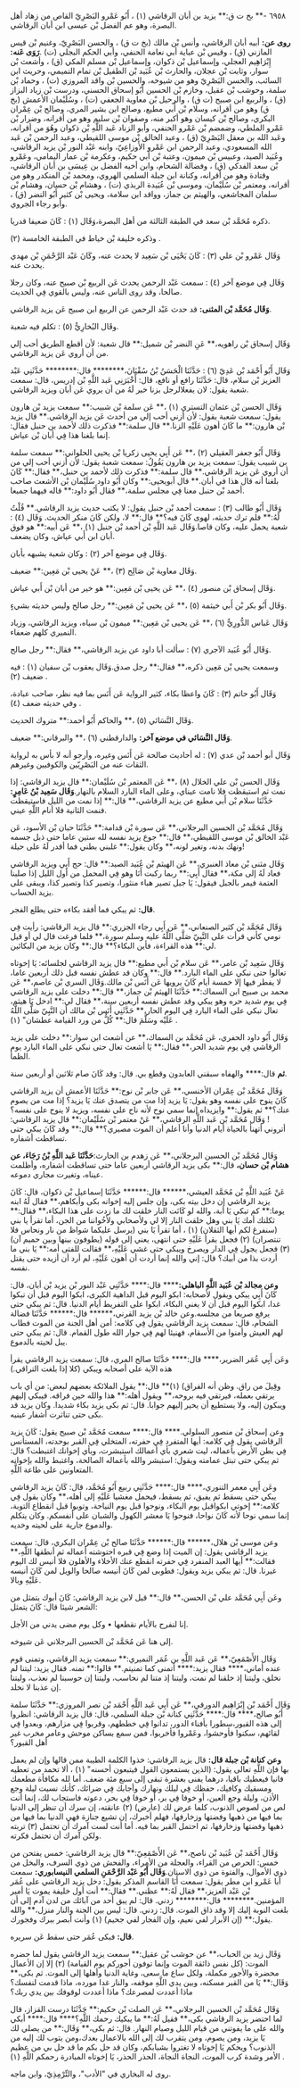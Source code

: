٦٩٥٨ -** بخ ت ق:** يزيد بن أبان الرقاشي (١) ، أَبُو عَمْرو البَصْرِيّ القاص من زهاد أهل البصرة، وهو عم الفضل بْن عيسى ابن أبان الرقاشي.

**روى عن:** أبيه أبان الرقاشي، وأنس بْن مالك (بخ ت ق) ، والحسن البَصْرِيّ، وغنيم بْن قيس المازني (ق) ، وقيس بْن عباية أبي نعامة الحنفي، وأبي الحكم البجلي (ت) .**رَوَى عَنه:** إِبْرَاهِيم العجلي، وإسماعيل بْن ذكوان، وإسماعيل بْن مسلم المكي (ق) ، وأشعث بْن سوار، وثابت بْن عجلان، والحارث بْن عُبَيد بْن الطفيل بْن تمام التميمي، وحريث ابن السائب، والحسن البَصْرِيّ وهو من شيوخه، والحسين بْن واقد المروزي (ت) ، وحماد بْن سلمة، وحوشب بْن عقيل، وخازم بْن الحسين أَبُو إسحاق الحسني، ودرست بْن زياد البزاز (ق) ، والربيع ابن صبيح (ت ق) ، والرحيل بْن معاوية الجعفي (ت) ، وسُلَيْمان الأعمش (بخ ق) وهو من أقرانه، وسلام بْن أَبي مطيع، وصالح ابن بشير المري، وصالح بْن عِمْران البكري، وصالح بْن كيسان وهو أكبر منه، وصفوان بْن سليم وهو من أقرانه، وضرار بْن عَمْرو الملطي، وضمضم بْن عَمْرو الحنفي، وأبو الزناد عَبد اللَّهِ بْن ذكوان وهُوَ من أقرانه، وعَبد الله بن معقل البَصْرِيّ (ق) ، وعبد الخالق بْن موسى اللقيطي، وعبد الرحمن بْن عَبد الله المسعودي، وعبد الرحمن ابن عَمْرو الأَوزاعِيّ، وابنه عَبْد النور بْن يزيد الرقاشي، وعُبَيد الصيد، وعبيس بْن ميمون، وعتبة بْن أَبي حكيم، وعكرمة بْن عمار اليمامي، وعَمْرو بْن سعد الفدكي (ق) ، وفضالة الشحام، وابن أخيه الفضل بن عِيسَى بن أبان الرقاشي، وقتادة وهو من أقرانه، وكنانة ابن جبلة السلمي الهروي، ومحمد بْن المنكدر وهو من أقرانه، ومعتمر بْن سُلَيْمان، وموسى بْن عُبَيدة الربذي (ت) ، وهشام بْن حسان، وهشام بْن سلمان المجاشعي، والهيثم بن جماز، وواقد ابن سلامة، ويحيى بْن كثير أَبُو النضر (ق) ، وأبو رجاء الجروي.

ذكره مُحَمَّد بْن سعد في الطبقة الثالثة من أهل البصرة،وَقَال (١) : كَانَ ضعيفا قدريا.

وذكره خليفة بْن خياط في الطبقة الخامسة (٢) .

وَقَال عَمْرو بْن علي (٣) : كَانَ يَحْيَى بْن سَعِيد لا يحدث عنه، وكَانَ عَبْد الرَّحْمَنِ بْن مهدي يحدث عنه.

وَقَال فِي موضع آخر (٤) : سمعت عَبْد الرحمن يحدث عَن الربيع بْن صبيح عنه، وكان رجلا صالحا، وقد روى الناس عنه، وليس بالقوي فِي الحديث.

**وَقَال مُحَمَّد بْن المثنى:** قد حدث عَبْد الرحمن عن الربيع ابن صبيح عَن يزيد الرقاشي.

وقَال البُخارِيُّ (٥) : تكلم فيه شعبة.

وَقَال إسحاق بْن راهويه،** عَنِ النضر بْن شميل:** قال شعبة: لأن أقطع الطريق أحب إلي من أن أروي عَن يزيد الرقاشي.

وَقَال أَبُو أَحْمَد بْن عَدِيّ (٦) : حَدَّثَنَا الْحَسَنُ بْنُ سُفْيَانَ،******** قال:******** حَدَّثَنِي عَبْد العزيز بْن سلام، قال: حَدَّثَنَا رافع أو نافع، قال: أَخْبَرَنِي عَبد اللَّهِ بْن إدريس، قال: سمعت شعبة يقول: لان يفعلالرجل بزنا خير لَهُ من أن يروي عَن أبان ويزيد الرقاشي.

وَقَال الحسن بْن عثمان التستري (١) ،** عَن سلمة بْن شبيب:** سمعت يزيد بْن هارون يقول: سمعت شعبة يقول: لأن أزني أحب إلي من أحدث عَن يزيد الرقاشي.** قال يزيد بْن هارون:** ما كَانَ أهون عَلَيْهِ الزنا.** قال سلمة:** فذكرت ذلك لأحمد بن حنبل فقال: إنما بلغنا هذا فِي أبان بْن عياش.

وَقَال أَبُو جعفر العقيلي (٢) ،** عَن أَبِي يحيى زكريا بْن يحيى الحلواني:** سمعت سلمة بن شبيب يقول: سمعت يزيد بن هارون يَقُولُ: سمعت شعبة يقول: لأن أزني أحب إلي من أن أروي عَن يزيد الرقاشي.** قال سلمة:** فذكرت ذلك لأحمد بن حنبل،** فقال:** كَانَ بلغنا أنه قال هذا في أبان.** قال أبويحيى:** وكان أَبُو داود سُلَيْمان بْن الأشعث صاحب أحمد بْن حنبل معنا فِي مجلس سلمة،** فقال أَبُو داود:** قاله فيهما جميعا.

وَقَال أَبُو طالب (٣) : سمعت أحمد بْن حنبل يقول: لا يكتب حديث يزيد الرقاشي.** قُلْتُ لَهُ:** فلم ترك حديثه، لهوى كَانَ فيه؟** قال:** لا، ولكن كَانَ منكر الحديث. وَقَال (٤) : شعبة يحمل عليه، وكان قاصا.وَقَال عَبد اللَّهِ بْن أحمد بْن حنبل (١) ،** عَن أبيه:** هو فوق أبان ابن أَبي عياش، وكان يضعف.

وَقَال فِي موضع آخر (٢) : وكان شعبة يشبهه بأبان.

وَقَال معاوية بْن صَالِح (٣) ،** عَنْ يحيى بْن مَعِين:** ضعيف.

وَقَال إسحاق بْن منصور (٤) ،** عَن يحيى بْن مَعِين:** هو خير من أبان بْن أَبي عياش.

وَقَال أَبُو بكر بْن أَبي خيثمة (٥) ،** عَن يحيى بْن مَعِين:** رجل صالح وليس حديثه بشيءٍ.

وَقَال عَباس الدُّورِيُّ (٦) ،** عَن يحيى بْن مَعِين:** ميمون بْن سياه، ويزيد الرقاشي، وزياد النميري كلهم ضعفاء.

وَقَال أَبُو عُبَيد الآجري (٧) : سألت أبا داود عن يزيد الرقاشي،** فقال:** رجل صالح.

وسمعت يحيى بْن مَعِين ذكره،** فقال:** رجل صدق.وَقَال يعقوب بْن سفيان (١) : فيه ضعيف (٢) .

وَقَال أَبُو حاتم (٣) : كَانَ واعظا بكاء، كثير الرواية عَن أَنَس بما فيه نظر، صاحب عبادة، وفي حديثه ضعف (٤) .

وَقَال النَّسَائي (٥) ،** والحاكم أَبُو أحمد:** متروك الحديث.

**وَقَال النَّسَائي في موضع آخر:** والدارقطني (٦) ،** والبرقاني:** ضعيف.

وَقَال أبو أحمد بْن عدي (٧) : له أحاديث صالحة عَن أَنَس وغيره، وأرجو أنه لا بأس به لرواية الثقات عنه من البَصْرِيّين والكوفيين وغيرهم.

وَقَال الحسن بْن علي الخلال (٨) ،** عَن المعتمر بْن سُلَيْمان:** قال يزيد الرقاشي: إذا نمت ثم استيقظت فلا نامت عيناي، وعلى الماء البارد السلام بالنهار.**وَقَال سَعِيد بْنُ عَامِرٍ:** حَدَّثَنَا سلام بْن أَبي مطيع عن يزيد الرقاشي،** قال:** إذا نمت من الليل فاستيقظت فنمت الثانية فلا أنام اللَّهِ عيني.

وَقَال مُحَمَّد بْن الحسين البرجلاني،** عَن سورة بْن قدامة:** حَدَّثَنَا حبان بْن الأسود، عَن عَبْد الخالق بْن موسى اللقيطي،** قال:** جوع يزيد نفسه لله ستين عاما حتى ذبل جسمه ونهك بدنه، وتغير لونه،** وكان يقول:** غلبني بطني فما أقدر لَهُ على حيلة!

وَقَال مثنى بْن معاذ العنبري،** عَن الهيثم بْن عُبَيد الصيد:** قال: حج أَبِي ويزيد الرقاشي فعاد لَهُ إلى مكة،** فقال أَبِي:** ربما ركبت أَنَا وهو فِي المحمل من أول الليل إذا صلينا العتمة فيمر بالجبل فيقول: يَا جبل تصير هباء منثورا، وتصير كذا وتصير كذا، ويبقى على يزيد الحساب.

**قال:** ثم يبكي فما أفقد بكاءه حتى يطلع الفجر.

وَقَال مُحَمَّد بْن كثير الصنعاني،** عَن أَبِي رجاء الجزري:** قال يزيد الرقاشي: رأيت فِي نومي كأني قرأت على النَّبِيّ صَلَّى اللَّهُ عليه وسلم سورة،** فلما فرغت قال لي أو قيل لي:** هذه القراءة، فأين البكاء؟** قال:** وكان يزيد من البكائين.

وَقَال سَعِيد بْن عامر،** عَن سلام بْن أَبي مطيع:** قال يزيد الرقاشي لجلسائه: يَا إخوتاه تعالوا حتى نبكي على الماء البارد.** قال:** وكان قد عطش نفسه قبل ذلك أربعين عاما، لا يفطر فيها إلا خمسة أيام كَانَ يرويها عَن أَنَس بْن مالك.وَقَال السري بْن عاصم،** عَن محمد بن صبيح ابن السماك:** حَدَّثَنَا الهيثم بْن جماز،** قال:** دخلت على يزيد الرقاشي فِي يوم شديد حره وهو يبكي وقد عطش نفسه أربعين سنة،** فقال لي:** ادخل يَا هيثم، تعال نبكي على الماء البارد فِي اليوم الحار،** حَدَّثَنِي أَنَس بْن مالك أن النَّبِيّ صَلَّى اللَّهُ عَلَيْه وسَلَّمَ قال:** كُلُّ من ورد القيامة عطشان" (١) .

وَقَال أَبُو داود الحفري، عَن مُحَمَّد بن السماك،** عن أشعث ابن سوار:** دخلت على يزيد الرقاشي فِي يوم شديد الحر،** فقال:** يَا أشعث تعال حتى نبكي على الماء البارد يوم الظمأ.

**ثم** قال:**** والهفاه سبقني العابدون وقطع بي. قال: وقد كَانَ صام ثلاثين أو أربعين سنة.

وَقَال مُحَمَّد بْن عِمْران الأخنسي،** عَن جابر بْن نوح:** حَدَّثَنَا الأعمش أن يزيد الرقاشي كَانَ ينوح على نفسه وهو يقول: يَا يزيد إذا مت من يتصدق عنك يَا يزيد؟ إذا مت من يصوم عنك؟** ثم يقول:** وايزيداه إنما سمي نوح لأنه ناح على نفسه، ويزيد لا ينوح على نفسه؟ ! وَقَال مُحَمَّد بْن عَبد اللَّهِ الرقاشي،** عَنْ معتمر بْن سُلَيْمان:** قال يزيد الرقاشي: أتروني أتهنأ بالحياة أيام الدنيا وأنا أعلم أن الموت مصيري؟** قال:** وقد كَانَ يبكي حتى تساقطت أشفاره.

وَقَال مُحَمَّد بْن الحسين البرجلاني،** عَن زهدم بن الحارث:**حَدَّثَنَا عَبد اللَّهِ بْنُ رَجَاءَ، عن هشام بْن حسان،** قال:** بكى يزيد الرقاشي أربعين عاما حتى تساقطت أشفاره، وأظلمت عيناه، وتغيرت مجاري دموعه.

عَنْ عُبَيد اللَّهِ بْن مُحَمَّد العيشي،****** قال:****** حَدَّثَنَا إسماعيل بْن ذكوان، قال: كَانَ يزيد الرقاشي إن دخل بيته بكى، وإن جلس إليه إخوانه بكى وأبكاهم،** فقال لَهُ ابنه يوما:** كم تبكي يَا أبة، والله لو كَانَت النار خلقت لك ما زدت على هذا البكاء،** فقال:** ثكلتك أمك يَا بني وهل خلقت النار إلا لي ولأصحابي ولأَخُواننا من الجن، أما تقرأ يا بني (سنفرغ لكم أيها الثقلان) (١) ، أما تقرأ يَا بني (يرسل عليكما شواظ من نار ونحاس فلا تنتصران) (٢) فجعل يقرأ عَلَيْهِ حتى انتهى، يعني إلى قوله (يطوفون بينها وبين حميم آن) (٣) فجعل يجول فِي الدار ويصرخ ويبكي حتى غشي عَلَيْهِ،** فقالت للفتى أمه:** يَا بني ما أردت بذا من أبيك؟ قال: إني والله إنما أردت أن أهون عَلَيْهِ، لم أرد أن أزيده حتى يقتل نفسه.

**وعن مجالد بْن عُبَيد اللَّهِ الباهلي:****** قال:**** حَدَّثَنِي عَبْد النور بْن يزيد بْن أبان، قال: كَانَ أَبِي يبكي ويقول لأصحابه: ابكو اليوم قبل الداهية الكبرى، ابكوا اليوم قبل أن تبكوا غدا، ابكوا اليوم قبل أن لا يغني البكاء، ابكوا على التفريط أيام الدنيا. قال: ثم يبكي حتى يرفع صريعا من مجلسه.وعن خالد بْن يزيد القرني،****** قال:****** حَدَّثَنَا فضالة الشحام، قال: سمعت يزيد الرقاشي يقول فِي كلامه: أمن أهل الجنة من الموت فطاب لهم العيش وأمنوا من الأسقام، فهنيئا لهم فِي جوار الله طول القمام. قال: ثم يبكي حتى يبل لحيته بالدموع.

وعَن أَبِي عُمَر الضرير،**** قال:**** حَدَّثَنَا صالح المري، قال: سمعت يزيد الرقاشي يقرأ هذه الآية على أصحابه ويبكي (كلا إذا بلغت التراقي.)

وقِيلَ من راق. وظن أنه الفراق) (١)** قال:** يقول الملائكة بعضهم لبعض: من أي باب يرتقي بعمله، فيرتقي فيه بروحه،** ويقول أهله:** هذا والله حين فراقه. فيبكي إليهم ويبكون إليه، ولا يستطيع أن يحير إليهم جوابا. قال: ثم بكى يزيد بكاء شديدا. وكان يزيد قد بكى حتى تناثرت أشفار عينيه.

وعن إسحاق بْن منصور السلولي.**** قال:**** سمعت مُحَمَّد بْن صبيح يقول: كَانَ يزيد الرقاشي يقول فِي كلامه: أيها المتفرد فِي حفرته، المتخلي فِي القبر بوحدته، المستأنس فِي بطن الأرض بأعماله، ليت شعري بأي أعمالك استبشرت، وبأي إخوانك اغتبطت؟ قال: ثم يبكي حتى تبتل عمامته ويقول: استبشر والله بأعماله الصالحة، واغتبط والله بإخوانه المتعاونين على طاعة اللَّهِ.

وعَن أَبِي معمر التنوري،**** قال:**** حَدَّثَنِي ربيع أَبُو مُحَمَّد، قال: كَانَ يزيد الرقاشي يبكي حتى يسقط ثم يفيق، ثم يسقط، فيحمل مغشيا عَلَيْهِ إلى أهله،** وكان يقول فِي كلامه:** إخوتي ابكواقبل يوم البكاء، ونوحوا قبل يوم النياحة، وتوبوا قبل انقطاع التوبة، إنما سمي نوحا لأنه كَانَ نواحا، فنوحوا يَا معشر الكهول والشبان على أنفسكم. وكان يتكلم والدموع جارية على لحيته وخديه.

وعن موسى بْن هلال،****** قال:****** حَدَّثَنَا صالح بْن عِمْران البكري، قال: سمعت يزيد الرقاشي يقول: إن الميت إذا وضع فِي قبره احتوشته أعماله ثم أنطقها اللَّهِ،** فقالت:** أيها العبد المنفرد فِي حفرته انقطع عنك الأخلاء والأهلون فلا أنيس لك اليوم غيرنا. قال: ثم يبكي يزيد ويقول: فطوبى لمن كَانَ أنيسه صالحا والويل لمن كَانَ أنيسه عَلَيْهِ وبالا.

وعَن أَبِي مُحَمَّد علي بْن الحسن،** قال:** قيل لابن يزيد الرقاشي: كَانَ أبوك يتمثل من الشعر شيئا قال: كَانَ يتمثل:

إنا لنفرح بالأيام نقطعها • وكل يوم مضى يدني من الأجل.

إلى هنا عَن مُحَمَّد بْن الحسين البرجلاني عَن شيوخه.

وَقَال الأَصْمَعِيّ،** عَن عَبد اللَّهِ بن عُمَر النميري:** سمعت يزيد الرقاشي، وتمنى قوم عنده أماني،**** فقال يزيد:**** أتمنى كما تمنيتم.** قالوا:** تمنه. فقال يزيد: ليتنا لم نخلق، وليتنا إذ خلقنا لم نمت، وليتنا إذ متنا لم نحاسب، وليتنا إن حوسبنا لم نعذب، وليتنا إن عذبنا لا نخلد.

وَقَال أَحْمَد بْن إِبْرَاهِيم الدورقي،** عَن أَبِي عَبد اللَّهِ أَحْمَد بْن نصر المروزي:** حَدَّثَنَا سلمة أَبُو صالح،**** قال:**** حَدَّثَنِي كنانة بْن جبلة السلمي، قال: قال يزيد الرقاشي: انظروا إلى هذه القبور،سطورا بأفناء الدور، تدانوا فِي خططهم، وقربوا فِي مزارهم، وبعدوا فِي لقائهم، سكنوا فأوحشوا، وعَمْروا فأخربوا، فمن سمع بساكن موحش وعامر مخرب غير أهل القبور؟

**وعن كنانة بْن جبلة قال:** قال يزيد الرقاشي: خذوا الكلمة الطيبة ممن قالها وإن لم يعمل بها فإن اللَّهِ تعالى يقول: (الذين يستمعون القول فيتبعون أحسنه" (١) ، ألا تحمد من تعطيه فانيا فيعطيك باقيا، درهما يفنى بعشرة تبقى إلى سبع مئة ضعف. أما لله مكافأة مطعمك ومسقيك وكافيك، حفظك فِي ليلك ونهارك وأجابك فِي ضرائك، كأنك نسيت ليلة وجع الأذن، وليلة وجع العين، أو خوفا فِي بر، أو خوفا فِي بحر، دعوته فاستجاب لك، إنما أنت لص من لصوص الذنوب، كلما عرض لك (عارض) (٢) عانقته، إن سرك أن تنظر إلى الدنيا بما فيها من ذهبها وفضتها وزخارفها، فهلم أخبرك، إن تشيع جنازة فهي الدنيا بما فيها من ذهبها وفضتها وزخارفها، ثم احتمل القبر بما فيه. أما أنت لست آمرك أن تحتمل (٣) تربته ولكن آمرك أن تحتمل فكرته.

وَقَال أَحْمَد بْن عُبَيد بْن ناصح،** عَن الأَصْمَعِيّ:** قال يزيد الرقاشي: خمس يفتحن من خمس: الحرص من القراء، والعجلة من الأمراء، والفحش من ذوي السرف، والبخل من ذوي الأموال، والفتوة من ذوي الاسنان.**وَقَال أَبُو عَبْد الرَّحْمَنِ السلمي النيسابوري:** سمعت أبا عَمْرو ابن مطر يقول: سمعت أَبَا القاسم المذكر يقول: دخل يزيد الرقاشي على عُمَر بْن عَبْد العزيز،** فقال لَهُ:** عظني.** فقال:** أنت أول خليفة يموت يَا أمير المؤمنين.******** قال:******** زدني. قال: لم يبق أحد من آبائك من لدن آدم إلى أن بلغت النوبة إليك إلا وقد ذاق الموت. قال: زدني. قال: ليس بين الجنة والنار منزل،** والله يقول:** (إن الأبرار لفي نعيم، وإن الفجار لفي جحيم) (١) وأنت أبصر ببرك وفجورك.

**قال:** فبكى عُمَر حتى سقط عَن سريره.

وَقَال زيد بن الحباب،** عن حوشب بْن عقيل:** سمعت يزيد الرقاشي يقول لما حضره الموت: (كل نفس ذائقة الموت وإنما توفون أجوركم يوم القيامة) (٢) إلا إن الأعمال محضرة والأجور مكملة، ولكل ساع ما سعى، وغاية الدنيا وأهلها إلى الموت. ثم بكى،** وَقَال:** يَا من القبر مسكنه، وبين يدي اللَّهِ موقفه، والنار غدا مورده، ماذا قدمت لنفسك؟ ماذا أعددت لمصرعك؟ ماذا أعددت لوقوفك بين يدي ربك؟

وَقَال مُحَمَّد بْن الحسين البرجلاني،** عَن الصلت بْن حكيم:** حَدَّثَنَا درست القزاز، قال لما احتضر يزيد الرقاشي بكى،** فقيل لَهُ:** ما يبكيك رحمك اللَّهِ؟**** قال:**** أبكي والله على ما يفوتني من قيام الليل وصيام النهار. قال: ثم بكى،** وَقَال:** من يصلي لك يَا يزيد، ومن يصوم، ومن يتقرب لك إلى الله بالاعمال بعدك،ومن يتوب لك إليه من الذنوب؟ ويحكم يَا إخوتاه لا تغتروا بشبابكم، وكان قد حل بكم ما قد حل بي من عظيم الأمر وشدة كرب الموت، النجاة النجاة، الحذر الحذر، يَا إخوتاه المبادرة رحمكم اللَّهِ (١) .

روى له البخاري في "الأدب"، والتِّرْمِذِيّ، وابن ماجه.